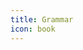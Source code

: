 ```yaml
---
title: Grammar
icon: book
---
```


<div class="catalog-display-container">
  <Catalog base='/grammar' />
</div>